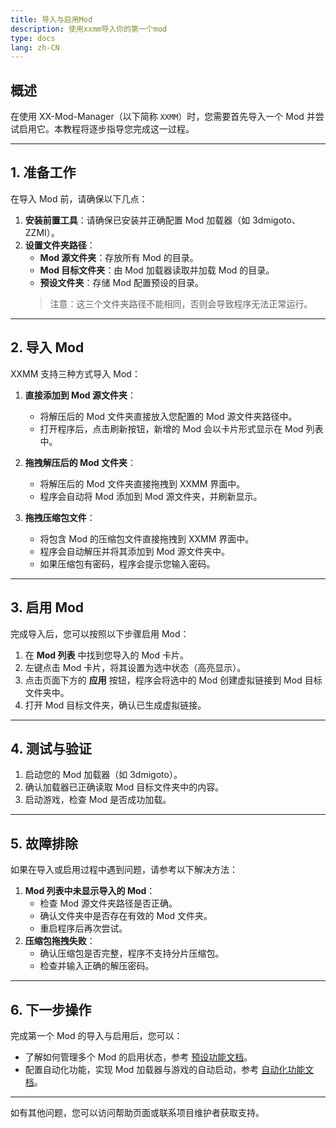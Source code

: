 ```yaml
---
title: 导入与启用Mod
description: 使用xxmm导入你的第一个mod
type: docs
lang: zh-CN
---
```


## 概述
在使用 XX-Mod-Manager（以下简称 `XXMM`）时，您需要首先导入一个 Mod 并尝试启用它。本教程将逐步指导您完成这一过程。

---

## 1. 准备工作
在导入 Mod 前，请确保以下几点：
1. **安装前置工具**：请确保已安装并正确配置 Mod 加载器（如 3dmigoto、ZZMI）。
2. **设置文件夹路径**：
   - **Mod 源文件夹**：存放所有 Mod 的目录。
   - **Mod 目标文件夹**：由 Mod 加载器读取并加载 Mod 的目录。
   - **预设文件夹**：存储 Mod 配置预设的目录。
   > 注意：这三个文件夹路径不能相同，否则会导致程序无法正常运行。

---

## 2. 导入 Mod
XXMM 支持三种方式导入 Mod：
1. **直接添加到 Mod 源文件夹**：
   - 将解压后的 Mod 文件夹直接放入您配置的 Mod 源文件夹路径中。
   - 打开程序后，点击刷新按钮，新增的 Mod 会以卡片形式显示在 Mod 列表中。

2. **拖拽解压后的 Mod 文件夹**：
   - 将解压后的 Mod 文件夹直接拖拽到 XXMM 界面中。
   - 程序会自动将 Mod 添加到 Mod 源文件夹，并刷新显示。

3. **拖拽压缩包文件**：
   - 将包含 Mod 的压缩包文件直接拖拽到 XXMM 界面中。
   - 程序会自动解压并将其添加到 Mod 源文件夹中。
   - 如果压缩包有密码，程序会提示您输入密码。

---

## 3. 启用 Mod
完成导入后，您可以按照以下步骤启用 Mod：
1. 在 **Mod 列表** 中找到您导入的 Mod 卡片。
2. 左键点击 Mod 卡片，将其设置为选中状态（高亮显示）。
3. 点击页面下方的 **应用** 按钮，程序会将选中的 Mod 创建虚拟链接到 Mod 目标文件夹中。
4. 打开 Mod 目标文件夹，确认已生成虚拟链接。

---

## 4. 测试与验证
1. 启动您的 Mod 加载器（如 3dmigoto）。
2. 确认加载器已正确读取 Mod 目标文件夹中的内容。
3. 启动游戏，检查 Mod 是否成功加载。

---

## 5. 故障排除
如果在导入或启用过程中遇到问题，请参考以下解决方法：
1. **Mod 列表中未显示导入的 Mod**：
   - 检查 Mod 源文件夹路径是否正确。
   - 确认文件夹中是否存在有效的 Mod 文件夹。
   - 重启程序后再次尝试。
2. **压缩包拖拽失败**：
   - 确认压缩包是否完整，程序不支持分片压缩包。
   - 检查并输入正确的解压密码。

---

## 6. 下一步操作
完成第一个 Mod 的导入与启用后，您可以：
- 了解如何管理多个 Mod 的启用状态，参考 [预设功能文档](preset.md)。
- 配置自动化功能，实现 Mod 加载器与游戏的自动启动，参考 [自动化功能文档](automation.md)。

---

如有其他问题，您可以访问帮助页面或联系项目维护者获取支持。
